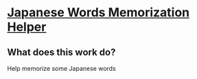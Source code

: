[Japanese Words Memorization Helper](http://adl.csie.ncu.edu.tw/~kyletso/japanese/words.html) 
===========================

What does this work do?
---------------------------
Help memorize some Japanese words
